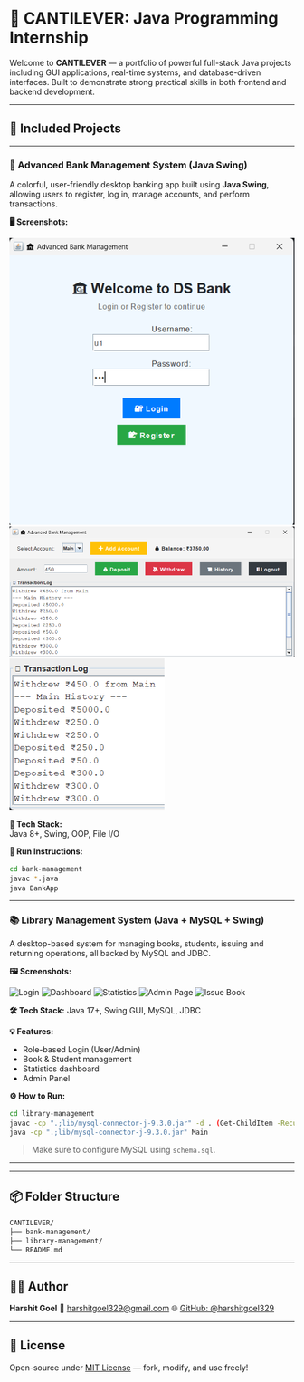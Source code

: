 # 🚀 CANTILEVER: Java Programming Internship

Welcome to **CANTILEVER** — a portfolio of powerful full-stack Java projects including GUI applications, real-time systems, and database-driven interfaces. Built to demonstrate strong practical skills in both frontend and backend development.

---

## 📁 Included Projects

---

### 🏦 Advanced Bank Management System (Java Swing)

A colorful, user-friendly desktop banking app built using **Java Swing**, allowing users to register, log in, manage accounts, and perform transactions.

**🖥 Screenshots:**

![Login UI](bank-management/image.png)
![Dashboard UI](bank-management/image-1.png)
![Transaction Log](bank-management/image-2.png)

**🔧 Tech Stack:**  
Java 8+, Swing, OOP, File I/O

**🚀 Run Instructions:**
```bash
cd bank-management
javac *.java
java BankApp
````

---

### 📚 Library Management System (Java + MySQL + Swing)

A desktop-based system for managing books, students, issuing and returning operations, all backed by MySQL and JDBC.

**🖼 Screenshots:**

![Login](library-management/image.png)
![Dashboard](library-management/image-1.png)
![Statistics](library-management/image-2.png)
![Admin Page](library-management/image-3.png)
![Issue Book](library-management/image-4.png)

**🛠 Tech Stack:**
Java 17+, Swing GUI, MySQL, JDBC

**💡 Features:**

* Role-based Login (User/Admin)
* Book & Student management
* Statistics dashboard
* Admin Panel

**⚙️ How to Run:**

```bash
cd library-management
javac -cp ".;lib/mysql-connector-j-9.3.0.jar" -d . (Get-ChildItem -Recurse -Filter *.java | ForEach-Object { $_.FullName })
java -cp ".;lib/mysql-connector-j-9.3.0.jar" Main
```

> Make sure to configure MySQL using `schema.sql`.

---



---

## 📦 Folder Structure

```
CANTILEVER/
├── bank-management/
├── library-management/
└── README.md
```

---

## 👨‍💻 Author

**Harshit Goel**
📧 [harshitgoel329@gmail.com](mailto:harshitgoel329@gmail.com)
🌐 [GitHub: @harshitgoel329](https://github.com/harshitgoel329)

---

## 📄 License

Open-source under [MIT License](https://opensource.org/licenses/MIT) — fork, modify, and use freely!


